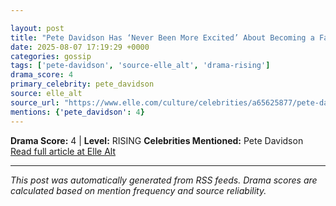 ```yaml
---

layout: post
title: "Pete Davidson Has ‘Never Been More Excited’ About Becoming a Father"
date: 2025-08-07 17:19:29 +0000
categories: gossip
tags: ['pete-davidson', 'source-elle_alt', 'drama-rising']
drama_score: 4
primary_celebrity: pete_davidson
source: elle_alt
source_url: "https://www.elle.com/culture/celebrities/a65625877/pete-davidson-becoming-a-father-interview/"
mentions: {'pete_davidson': 4}
---
```


**Drama Score:** 4 | **Level:** RISING **Celebrities Mentioned:** Pete Davidson [Read full article at Elle Alt](https://www.elle.com/culture/celebrities/a65625877/pete-davidson-becoming-a-father-interview/)

---

*This post was automatically generated from RSS feeds. Drama scores are calculated based on mention frequency and source reliability.*